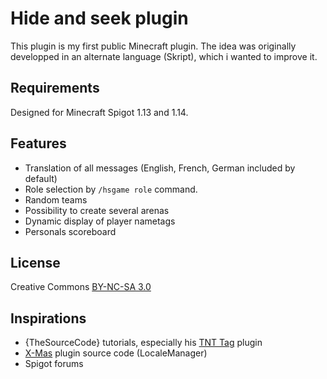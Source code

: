 # Hide and seek plugin
This plugin is my first public Minecraft plugin. The idea was originally developped in an alternate language (Skript), which i wanted to improve it.

## Requirements
Designed for Minecraft Spigot 1.13 and 1.14.

## Features
- Translation of all messages (English, French, German included by default)
- Role selection by `/hsgame role` command.
- Random teams
- Possibility to create several arenas
- Dynamic display of player nametags
- Personals scoreboard

## License
Creative Commons [BY-NC-SA 3.0](https://creativecommons.org/licenses/by-nc-sa/3.0/)

## Inspirations
- {TheSourceCode} tutorials, especially his [TNT Tag](https://www.youtube.com/playlist?list=PLdnyVeMcpY79WCCGsHW0_XHhGDmsPJBtC) plugin
- [X-Mas](https://github.com/MelonCode/X-Mas) plugin source code (LocaleManager)
- Spigot forums
